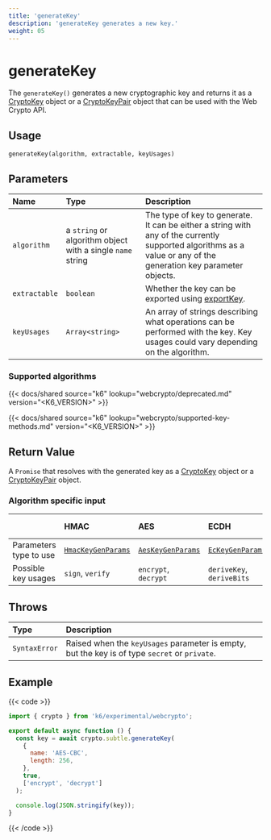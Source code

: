 ```yaml
---
title: 'generateKey'
description: 'generateKey generates a new key.'
weight: 05
---
```


# generateKey

The `generateKey()` generates a new cryptographic key and returns it as a [CryptoKey](https://grafana.com/docs/k6/<K6_VERSION>/javascript-api/k6-experimental/webcrypto/cryptokey) object or a [CryptoKeyPair](https://grafana.com/docs/k6/<K6_VERSION>/javascript-api/k6-experimental/webcrypto/cryptokeypair) object that can be used with the Web Crypto API.

## Usage

```
generateKey(algorithm, extractable, keyUsages)
```

## Parameters

| Name          | Type                                                       | Description                                                                                                                                                      |
| :------------ | :--------------------------------------------------------- | :--------------------------------------------------------------------------------------------------------------------------------------------------------------- |
| `algorithm`   | a `string` or algorithm object with a single `name` string | The type of key to generate. It can be either a string with any of the currently supported algorithms as a value or any of the generation key parameter objects. |
| `extractable` | `boolean`                                                  | Whether the key can be exported using [exportKey](https://grafana.com/docs/k6/<K6_VERSION>/javascript-api/k6-experimental/webcrypto/subtlecrypto/exportkey).     |
| `keyUsages`   | `Array<string>`                                            | An array of strings describing what operations can be performed with the key. Key usages could vary depending on the algorithm.                                  |

### Supported algorithms

{{< docs/shared source="k6" lookup="webcrypto/deprecated.md" version="<K6_VERSION>" >}}

{{< docs/shared source="k6" lookup="webcrypto/supported-key-methods.md" version="<K6_VERSION>" >}}

## Return Value

A `Promise` that resolves with the generated key as a [CryptoKey](https://grafana.com/docs/k6/<K6_VERSION>/javascript-api/k6-experimental/webcrypto/cryptokey) object or a [CryptoKeyPair](https://grafana.com/docs/k6/<K6_VERSION>/javascript-api/k6-experimental/webcrypto/cryptokeypair) object.

### Algorithm specific input

|                        | HMAC                                                                                                                     | AES                                                                                                                    | ECDH                                                                                                                 | ECDSA                                                                                                                | RSA-OAEP                                                                                                                           | RSASSA-PKCS1-v1_5                                                                                                                  | RSA-PSS                                                                                                                            |
| :--------------------- | :----------------------------------------------------------------------------------------------------------------------- | :--------------------------------------------------------------------------------------------------------------------- | :------------------------------------------------------------------------------------------------------------------- | :------------------------------------------------------------------------------------------------------------------- | ---------------------------------------------------------------------------------------------------------------------------------- | ---------------------------------------------------------------------------------------------------------------------------------- | ---------------------------------------------------------------------------------------------------------------------------------- |
| Parameters type to use | [`HmacKeyGenParams`](https://grafana.com/docs/k6/<K6_VERSION>/javascript-api/k6-experimental/webcrypto/hmackeygenparams) | [`AesKeyGenParams`](https://grafana.com/docs/k6/<K6_VERSION>/javascript-api/k6-experimental/webcrypto/aeskeygenparams) | [`EcKeyGenParams`](https://grafana.com/docs/k6/<K6_VERSION>/javascript-api/k6-experimental/webcrypto/eckeygenparams) | [`EcKeyGenParams`](https://grafana.com/docs/k6/<K6_VERSION>/javascript-api/k6-experimental/webcrypto/eckeygenparams) | [`RSAHashedKeyGenParams`](https://grafana.com/docs/k6/<K6_VERSION>/javascript-api/k6-experimental/webcrypto/rsahashedkeygenparams) | [`RSAHashedKeyGenParams`](https://grafana.com/docs/k6/<K6_VERSION>/javascript-api/k6-experimental/webcrypto/rsahashedkeygenparams) | [`RSAHashedKeyGenParams`](https://grafana.com/docs/k6/<K6_VERSION>/javascript-api/k6-experimental/webcrypto/rsahashedkeygenparams) |
| Possible key usages    | `sign`, `verify`                                                                                                         | `encrypt`, `decrypt`                                                                                                   | `deriveKey`, `deriveBits`                                                                                            | `sign`, `verify`                                                                                                     | `encrypt`, `decrypt`                                                                                                               | `sign`, `verify`                                                                                                                   | `sign`, `verify`                                                                                                                   |

## Throws

| Type          | Description                                                                                   |
| :------------ | :-------------------------------------------------------------------------------------------- |
| `SyntaxError` | Raised when the `keyUsages` parameter is empty, but the key is of type `secret` or `private`. |

## Example

{{< code >}}

```javascript
import { crypto } from 'k6/experimental/webcrypto';

export default async function () {
  const key = await crypto.subtle.generateKey(
    {
      name: 'AES-CBC',
      length: 256,
    },
    true,
    ['encrypt', 'decrypt']
  );

  console.log(JSON.stringify(key));
}
```

{{< /code >}}
